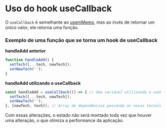 # Uso do hook useCallback

O `useCallback` é semelhante ao [usemMemo](./useMemo.md), mas ao invés de retornar um único valor, ele retorna uma função.

### Exemplo de uma função que se torna um hook de useCallback

**handleAdd anterior**
```js
function handleAdd() {
  setTech([...tech, newTech]);
  setNewTech('');
}
```

**handleAdd utilizando o useCallback**
```js
const handleAdd = useCallback(() => { // Uma variável utilizando o useCallback que retorna uma função
  setTech([...tech, newTech]);
  setNewTech('');
}, [newTech, tech]); // Array de dependências passando as novas tecnologias vindas do input como primeiro índice e as tecnologias no segundo índice do array
```

Com essas alterações, o estado não será montado toda vez que houver uma alteração, o que otimiza a performance da aplicação.